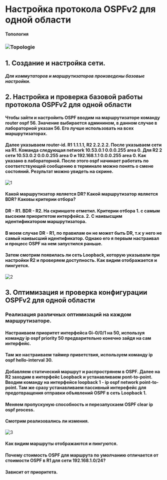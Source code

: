 # Настройка протокола OSPFv2 для одной области
#### Топология
### ![Topologie](https://user-images.githubusercontent.com/99610266/167627131-bb10568a-0250-44ab-a563-5f02737e139b.png)
## 1. Создание и настройка сети.
##### Для коммутаторов и маршрутизаторов произведены базовые настройки.
## 2. Настройка и проверка базовой работы протокола OSPFv2 для одной области
#### Чтобы зайти и настройить OSPF вводим на маршрутизаторе команду router ospf 56. Значение выбирается админином, в данном случае в лабораторной указан 56. Его лучше использовать на всех маршрутизаторах.
#### Далее указываем router-id. R1 1.1.1.1, R2 2.2.2.2. После указываем сети на R1. Команда следующая network 10.53.0.1 0.0.0.255 area 0. Для R2 2 сети 10.53.0.2 0.0.0.255 area 0 и 192.168.1.1 0.0.0.255 area 0. Как указано в лабораторной. После этого ospf начинает работать по соответствующей сообщению в терминале можно понять о смене состояний. Результат можно увидеть на скрине.
![1](https://user-images.githubusercontent.com/99610266/167683095-d9492aea-a3ed-4267-8015-6d0fbf54fa46.png)
#### Какой маршрутизатор является DR? Какой маршрутизатор является BDR? Каковы критерии отбора?
#### DR - R1. BDR - R2. На скриншоте отметил. Критерии отбора 1. с самым высоким приоритетом интерфейса. 2. С наивысщим идентификатором маршрутизатора.
#### В моем случае DR - R1, по правилам он не может быть DR, т.к у него не самый наивысший идентификатор. Однако его я первым настраивал и процесс OSPF на нем запустился раньше. 
#### Затем смотрим появилась ли сеть Loopback, которую указывали при настройки R2 и проверяем доступность. Как видим отображается и пингуется.
![2](https://user-images.githubusercontent.com/99610266/167687049-45958b91-79ad-49ff-8bd4-b4b9effa8286.png)
## 3. Оптимизация и проверка конфигурации OSPFv2 для одной области
### Реализация различных оптимизаций на каждом маршрутизаторе.
#### Настраиваем приоритет интерфейса Gi-0/0/1 на 50, используя команду ip ospf priority 50 предварительно конечно зайдя на сам интерфейс.
#### Там же настраиваем таймер приветствия, используем команду ip ospf hello-interval 30.
#### Добавляем статический маршрут и распрострянем в OSPF. Далее на R2 заходим в интерфейс Loopback и устанавливаем pont-to-point. Вводим команду на интерфейсе loopback 1 - ip ospf network point-to-point. Там же сразу устанавливаем пассивный интерефейс для предотвращения отправки объявлений OSPF в сеть Loopback 1.
#### Меняем пропускуную способность и перезапускаем OSPF clear ip ospf process.
#### Смотрим реализовались ли измения.
![3](https://user-images.githubusercontent.com/99610266/167710411-9e56f456-9648-405c-98d4-486fb3f81f81.png)
#### Как видим маршруты отображаются и пингуются.  
#### Почему стоимость OSPF для маршрута по умолчанию отличается от стоимости OSPF в R1 для сети 192.168.1.0/24?
#### Зависит от приоритета. 
